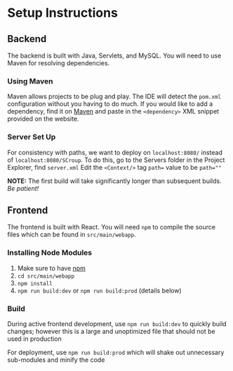 # Setup Instructions
## Backend
The backend is built with Java, Servlets, and MySQL. You will need to use Maven for resolving dependencies.
### Using Maven
Maven allows projects to be plug and play. The IDE will detect the `pom.xml` configuration without you having to do much.
If you would like to add a dependency, find it on [Maven](https://mvnrepository.com) and paste in the `<dependency>` XML snippet provided on the website.

### Server Set Up
For consistency with paths, we want to deploy on `localhost:8080/` instead of `localhost:8080/SCroup`.
To do this, go to the Servers folder in the Project Explorer, find `server.xml`
Edit the `<Context/>` tag `path=` value to be `path=""`

**NOTE:** The first build will take significantly longer than subsequent builds. *Be patient!*

## Frontend
The frontend is built with React. You will need `npm` to compile the source files which can be found in `src/main/webapp`.
### Installing Node Modules
1. Make sure to have [npm](https://www.npmjs.com/get-npm)
2. `cd src/main/webapp`
3. `npm install`
4. `npm run build:dev` or `npm run build:prod` (details below)

### Build
During active frontend development, use `npm run build:dev` to quickly build changes; however this is a large and unoptimized file that should not be used in production

For deployment, use `npm run build:prod` which will shake out unnecessary sub-modules and minify the code